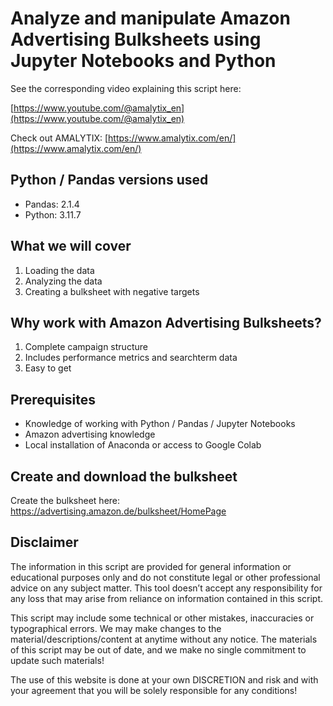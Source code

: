 # Analyze and manipulate Amazon Advertising Bulksheets using Jupyter Notebooks and Python

See the corresponding video explaining this script here:

[https://www.youtube.com/@amalytix_en](https://www.youtube.com/@amalytix_en)

Check out AMALYTIX: [https://www.amalytix.com/en/](https://www.amalytix.com/en/)

## Python / Pandas versions used

- Pandas: 2.1.4
- Python: 3.11.7

## What we will cover

1. Loading the data
2. Analyzing the data
3. Creating a bulksheet with negative targets

## Why work with Amazon Advertising Bulksheets?

1. Complete campaign structure
2. Includes performance metrics and searchterm data
3. Easy to get

## Prerequisites

- Knowledge of working with Python / Pandas / Jupyter Notebooks
- Amazon advertising knowledge
- Local installation of Anaconda or access to Google Colab

## Create and download the bulksheet

Create the bulksheet here: https://advertising.amazon.de/bulksheet/HomePage

## Disclaimer

The information in this script are provided for general information or educational purposes only and do not constitute legal or other professional advice on any subject matter. This tool doesn’t accept any responsibility for any loss that may arise from reliance on information contained in this script. 

This script may include some technical or other mistakes, inaccuracies or typographical errors. We may make changes to the material/descriptions/content at anytime without any notice. The materials of this script may be out of date, and we make no single commitment to update such materials!

The use of this website is done at your own DISCRETION and risk and with your agreement that you will be solely responsible for any conditions!
